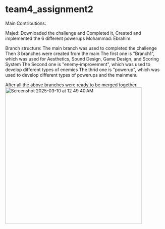 # team4_assignment2
 
Main Contributions:

Majed: Downloaded the challenge and Completed it, Created and implemented the 6 different powerups
Mohammad: 
Ebrahim: 

Branch structure: 
The main branch was used to completed the challenge 
Then 3 branches were created from the main 
The first one is "Branch1", which was used for Aesthetics, Sound Design, Game Design, and Scoring System
The Second one is "enemy-improvement", which was used to develop different types of enemies
The thrid one is "powerup", which was used to develop different types of powerups and the mainmenu

After all the above branches were ready to be merged together <img width="433" alt="Screenshot 2025-03-10 at 12 49 40 AM" src="https://github.com/user-attachments/assets/823fae76-5e80-492e-a4bc-964ef203f850" />

